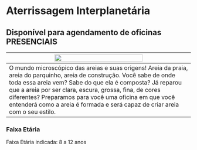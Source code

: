 # Aterrissagem Interplanetária

## Disponível para agendamento de oficinas PRESENCIAIS

| <img src="areaia.png" width="70%" height="70%"> |
|-----|
| O mundo microscópico das areias e suas origens! Areia da praia, areia do parquinho, areia de construção. Você sabe de onde toda essa areia vem? Sabe do que ela é composta? Já reparou que a areia por ser clara, escura, grossa, fina, de cores diferentes? Preparamos para você uma oficina em que você entenderá como a areia é formada e será capaz de criar areia com o seu estilo.|

### Faixa Etária

Faixa Etária indicada: 8 a 12 anos
